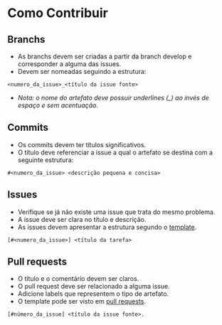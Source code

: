# Como Contribuir

## Branchs

* As branchs devem ser criadas a partir da branch develop e corresponder a alguma das issues.
* Devem ser nomeadas seguindo a estrutura:
  
```
<numero_da_issue>_<título da issue fonte>
```

* *Nota: o nome do artefato deve possuir underlines (_) ao invés de espaço e sem acentuação.*

## Commits

* Os commits devem ter títulos significativos.
* O título deve referenciar a issue a qual o artefato se destina com a seguinte estrutura:

```
#<numero_da_issue> <descrição pequena e concisa>
```

## Issues

* Verifique se já não existe uma issue que trata do mesmo problema.
* A issue deve ser clara no título e descrição.
* As issues devem apresentar a estrutura segundo o [template](issues.md).

```
[#<numero_da_issue>] <título da tarefa>
```

## Pull requests

* O título e o comentário devem ser claros.
* O pull request deve ser relacionado a alguma issue.
* Adicione labels que representem o tipo de artefato.
* O template pode ser visto em [pull requests](pull_requests.md).

```
[#número_da_issue] <título da issue fonte>.
```
